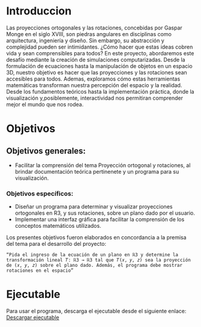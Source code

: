 # Introduccion 

Las proyecciones ortogonales y las rotaciones, concebidas por Gaspar Monge en el siglo XVIII, son piedras angulares en disciplinas como arquitectura, ingeniería y diseño. Sin embargo, su abstracción y complejidad pueden ser intimidantes. ¿Cómo hacer que estas ideas cobren vida y sean comprensibles para todos? En este proyecto, abordaremos este desafío mediante la creación de simulaciones computarizadas. Desde la formulación de ecuaciones hasta la manipulación de objetos en un espacio 3D, nuestro objetivo es hacer que las proyecciones y las rotaciones sean accesibles para todos. Ademas, exploramos cómo estas herramientas matemáticas transforman nuestra percepción del espacio y la realidad. Desde los fundamentos teóricos hasta la implementación práctica, donde la visualización y,posiblemente, interactividad nos permitiran comprender mejor el mundo que nos rodea.

# Objetivos
## Objetivos generales:
- Facilitar la comprensión del tema Proyección ortogonal y rotaciones, al brindar documentación teórica pertinenete y un programa para su visualización.
### Objetivos específicos:
- Diseñar un programa para determinar y visualizar proyecciones ortogonales en R3, y sus rotaciones, sobre un plano dado por el usuario.
- Implementar una interfaz gráfica para facilitar la comprensión de los conceptos matemáticos utilizados. 

Los presentes objetivos fueron elaborados en concordancia a la premisa del tema para el desarrollo del proyecto:

`“Pida el ingreso de la ecuación de un plano en ℝ3 y determine la transformación lineal 𝑇: ℝ3 → ℝ3 tal que 𝑇(𝑥, 𝑦, 𝑧) sea la proyección de (𝑥, 𝑦, 𝑧) sobre el plano dado. Además, el programa debe mostrar rotaciones en el espacio”`




# Ejecutable 

Para usar el programa, descarga el ejecutable desde el siguiente enlace: [Descargar ejecutable](https://github.com/202210494/algebra-lineal-grupo-04/releases/download/v1/MA331_2024-01_Proyecto_Grupo_4.exe)
